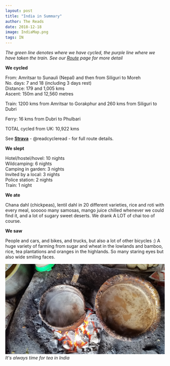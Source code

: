 ```yaml
---
layout: post
title: "India in Summary"
author: The Reads
date: 2018-12-18
image: IndiaMap.png  
tags: IN
---
```


*The green line denotes where we have cycled, the purple line where we have taken the train. See our [Route](http://readcycleread.bike/pages/map.html) page for more detail*  

**We cycled**  

From: Amritsar to Sunauli (Nepal) and then from Siliguri to Moreh  
No. days: 7 and 18 (including 3 days rest)   
Distance: 179 and 1,005 kms  
Ascent: 150m and 12,560 metres  

Train: 1200 kms from Amritsar to Gorakphur and 260 kms from Siliguri to Dubri   

Ferry: 16 kms from Dubri to Phulbari  

TOTAL cycled from UK: 10,922 kms 

See [**Strava**](https://www.strava.com/athletes/readcycleread) - @readcycleread - for full route details.  


**We slept**  

Hotel/hostel/hovel: 10 nights     
Wildcamping: 6 nights   
Camping in garden: 3 nights  
Invited by a local: 3 nights  
Police station: 2 nights    
Train: 1 night  


**We ate**  

Chana dahl (chickpeas), lentil dahl in 20 different varieties, rice and roti with every meal, sooooo many samosas, mango juice chilled whenever we could find it, and a lot of sugary sweet deserts. We drank A LOT of chai too of course.  


**We saw**  

People and cars, and bikes, and trucks, but also a lot of other bicycles :) A huge variety of farming from sugar and wheat in the lowlands and bamboo, rice, tea plantations and oranges in the highlands.  So many staring eyes but also wide smiling faces.  


![INaChai](assets/img/INaChai.jpg) *It's always time for tea in India*  




